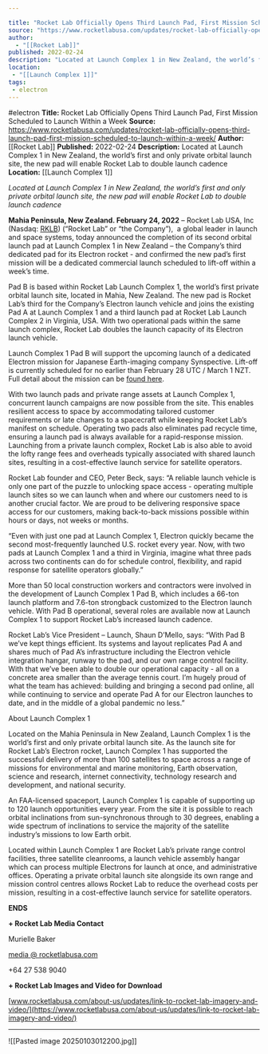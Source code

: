 ```yaml
---

title: "Rocket Lab Officially Opens Third Launch Pad, First Mission Scheduled to Launch Within a Week "
source: "https://www.rocketlabusa.com/updates/rocket-lab-officially-opens-third-launch-pad-first-mission-scheduled-to-launch-within-a-week/"
author:
  - "[[Rocket Lab]]"
published: 2022-02-24
description: "Located at Launch Complex 1 in New Zealand, the world’s first and only private orbital launch site, the new pad will enable Rocket Lab to double launch cadence"
location: 
 - "[[Launch Complex 1]]"
tags:
 - electron
---
```


#electron
**Title:** Rocket Lab Officially Opens Third Launch Pad, First Mission Scheduled to Launch Within a Week 
**Source:** https://www.rocketlabusa.com/updates/rocket-lab-officially-opens-third-launch-pad-first-mission-scheduled-to-launch-within-a-week/
**Author:** [[Rocket Lab]]
**Published:** 2022-02-24
**Description:** Located at Launch Complex 1 in New Zealand, the world’s first and only private orbital launch site, the new pad will enable Rocket Lab to double launch cadence
**Location:** [[Launch Complex 1]]

*Located at Launch Complex 1 in New Zealand, the world’s first and only private orbital launch site, the new pad will enable Rocket Lab to double launch cadence*

**Mahia Peninsula, New Zealand. February 24, 2022** – Rocket Lab USA, Inc (Nasdaq: [RKLB](https://investors.rocketlabusa.com/)) (“Rocket Lab” or “the Company”),  a global leader in launch and space systems, today announced the completion of its second orbital launch pad at Launch Complex 1 in New Zealand – the Company’s third dedicated pad for its Electron rocket - and confirmed the new pad’s first mission will be a dedicated commercial launch scheduled to lift-off within a week’s time.

Pad B is based within Rocket Lab Launch Complex 1, the world’s first private orbital launch site, located in Mahia, New Zealand. The new pad is Rocket Lab’s third for the Company’s Electron launch vehicle and joins the existing Pad A at Launch Complex 1 and a third launch pad at Rocket Lab Launch Complex 2 in Virginia, USA. With two operational pads within the same launch complex, Rocket Lab doubles the launch capacity of its Electron launch vehicle.

Launch Complex 1 Pad B will support the upcoming launch of a dedicated Electron mission for Japanese Earth-imaging company Synspective. Lift-off is currently scheduled for no earlier than February 28 UTC / March 1 NZT. Full detail about the mission can be [found here](https://www.rocketlabusa.com/missions/next-mission/).

With two launch pads and private range assets at Launch Complex 1, concurrent launch campaigns are now possible from the site. This enables resilient access to space by accommodating tailored customer requirements or late changes to a spacecraft while keeping Rocket Lab’s manifest on schedule. Operating two pads also eliminates pad recycle time, ensuring a launch pad is always available for a rapid-response mission. Launching from a private launch complex, Rocket Lab is also able to avoid the lofty range fees and overheads typically associated with shared launch sites, resulting in a cost-effective launch service for satellite operators.

Rocket Lab founder and CEO, Peter Beck, says: “A reliable launch vehicle is only one part of the puzzle to unlocking space access - operating multiple launch sites so we can launch when and where our customers need to is another crucial factor. We are proud to be delivering responsive space access for our customers, making back-to-back missions possible within hours or days, not weeks or months.

“Even with just one pad at Launch Complex 1, Electron quickly became the second most-frequently launched U.S. rocket every year. Now, with two pads at Launch Complex 1 and a third in Virginia, imagine what three pads across two continents can do for schedule control, flexibility, and rapid response for satellite operators globally.”

More than 50 local construction workers and contractors were involved in the development of Launch Complex 1 Pad B, which includes a 66-ton launch platform and 7.6-ton strongback customized to the Electron launch vehicle. With Pad B operational, several roles are available now at Launch Complex 1 to support Rocket Lab’s increased launch cadence.

Rocket Lab’s Vice President – Launch, Shaun D’Mello, says: “With Pad B we’ve kept things efficient. Its systems and layout replicates Pad A and shares much of Pad A’s infrastructure including the Electron vehicle integration hangar, runway to the pad, and our own range control facility. With that we’ve been able to double our operational capacity - all on a concrete area smaller than the average tennis court. I’m hugely proud of what the team has achieved: building and bringing a second pad online, all while continuing to service and operate Pad A for our Electron launches to date, and in the middle of a global pandemic no less.”

About Launch Complex 1

Located on the Mahia Peninsula in New Zealand, Launch Complex 1 is the world’s first and only private orbital launch site. As the launch site for Rocket Lab’s Electron rocket, Launch Complex 1 has supported the successful delivery of more than 100 satellites to space across a range of missions for environmental and marine monitoring, Earth observation, science and research, internet connectivity, technology research and development, and national security.

An FAA-licensed spaceport, Launch Complex 1 is capable of supporting up to 120 launch opportunities every year. From the site it is possible to reach orbital inclinations from sun-synchronous through to 30 degrees, enabling a wide spectrum of inclinations to service the majority of the satellite industry’s missions to low Earth orbit.

Located within Launch Complex 1 are Rocket Lab’s private range control facilities, three satellite cleanrooms, a launch vehicle assembly hangar which can process multiple Electrons for launch at once, and administrative offices. Operating a private orbital launch site alongside its own range and mission control centres allows Rocket Lab to reduce the overhead costs per mission, resulting in a cost-effective launch service for satellite operators.

**ENDS**

**\+ Rocket Lab Media Contact**

Murielle Baker

[media @ rocketlabusa.com](https://www.rocketlabusa.com/updates/rocket-lab-officially-opens-third-launch-pad-first-mission-scheduled-to-launch-within-a-week/)

+64 27 538 9040

**\+ Rocket Lab Images and Video for Download**

[www.rocketlabusa.com/about-us/updates/link-to-rocket-lab-imagery-and-video/](https://www.rocketlabusa.com/about-us/updates/link-to-rocket-lab-imagery-and-video/)

---

![[Pasted image 20250103012200.jpg]]